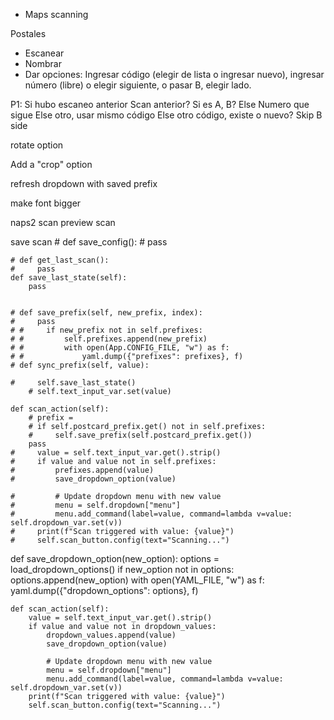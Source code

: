 - Maps scanning



Postales
- Escanear
- Nombrar
- Dar opciones: Ingresar código (elegir de lista o ingresar nuevo), ingresar número (libre) o elegir siguiente, o pasar B, elegir lado.

P1: Si hubo escaneo anterior
Scan anterior?
Si es A, B?
Else Numero que sigue
Else otro, usar mismo código
Else otro código, existe o nuevo?
Skip B side

rotate option

Add a "crop" option

refresh dropdown with saved prefix

make font bigger

naps2 scan
preview scan

save scan
    # def save_config():
    #     pass

    # def get_last_scan():
    #     pass
    def save_last_state(self):
        pass


    # def save_prefix(self, new_prefix, index):
    #     pass
    # #     if new_prefix not in self.prefixes:
    # #         self.prefixes.append(new_prefix)
    # #         with open(App.CONFIG_FILE, "w") as f:
    # #             yaml.dump({"prefixes": prefixes}, f)
    # def sync_prefix(self, value):

    #     self.save_last_state()
        # self.text_input_var.set(value)

    def scan_action(self):
        # prefix =
        # if self.postcard_prefix.get() not in self.prefixes:
        #     self.save_prefix(self.postcard_prefix.get())
        pass
    #     value = self.text_input_var.get().strip()
    #     if value and value not in self.prefixes:
    #         prefixes.append(value)
    #         save_dropdown_option(value)

    #         # Update dropdown menu with new value
    #         menu = self.dropdown["menu"]
    #         menu.add_command(label=value, command=lambda v=value: self.dropdown_var.set(v))
    #     print(f"Scan triggered with value: {value}")
    #     self.scan_button.config(text="Scanning...")

def save_dropdown_option(new_option):
    options = load_dropdown_options()
    if new_option not in options:
        options.append(new_option)
        with open(YAML_FILE, "w") as f:
            yaml.dump({"dropdown_options": options}, f)

    def scan_action(self):
        value = self.text_input_var.get().strip()
        if value and value not in dropdown_values:
            dropdown_values.append(value)
            save_dropdown_option(value)

            # Update dropdown menu with new value
            menu = self.dropdown["menu"]
            menu.add_command(label=value, command=lambda v=value: self.dropdown_var.set(v))
        print(f"Scan triggered with value: {value}")
        self.scan_button.config(text="Scanning...")

